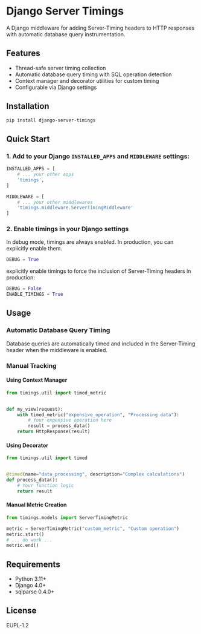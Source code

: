 # Django Server Timings

A Django middleware for adding Server-Timing headers to HTTP responses with automatic database query instrumentation.

## Features

- Thread-safe server timing collection
- Automatic database query timing with SQL operation detection
- Context manager and decorator utilities for custom timing
- Configurable via Django settings

## Installation

```bash
pip install django-server-timings
```

## Quick Start

### 1. Add to your Django `INSTALLED_APPS` and `MIDDLEWARE` settings:
```python
INSTALLED_APPS = [
    # ... your other apps
    'timings',
]

MIDDLEWARE = [
    # ... your other middlewares
    'timings.middleware.ServerTimingMiddleware'
]
```

### 2. Enable timings in your Django settings
In debug mode, timings are always enabled. In production, you can explicitly enable them.

```python
DEBUG = True
```

explicitly enable timings to force the inclusion of Server-Timing headers in production:
```python
DEBUG = False
ENABLE_TIMINGS = True
```

## Usage

### Automatic Database Query Timing

Database queries are automatically timed and included in the Server-Timing header when the middleware is enabled.

### Manual Tracking

#### Using Context Manager

```python
from timings.util import timed_metric


def my_view(request):
    with timed_metric("expensive_operation", "Processing data"):
        # Your expensive operation here
        result = process_data()
    return HttpResponse(result)
```

#### Using Decorator

```python
from timings.util import timed


@timed(name="data_processing", description="Complex calculations")
def process_data():
    # Your function logic
    return result
```

#### Manual Metric Creation

```python
from timings.models import ServerTimingMetric

metric = ServerTimingMetric("custom_metric", "Custom operation")
metric.start()
# ... do work ...
metric.end()
```

## Requirements

- Python 3.11+
- Django 4.0+
- sqlparse 0.4.0+

## License

EUPL-1.2
